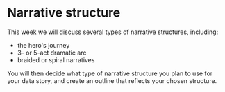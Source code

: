 # Narrative structure

This week we will discuss several types of narrative structures, including:
  * the hero's journey
  * 3- or 5-act dramatic arc
  * braided or spiral narratives

You will then decide what type of narrative structure you plan to use for your data story, and create an outline that reflects your chosen structure.
